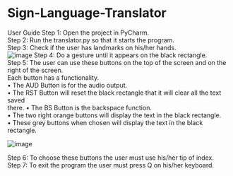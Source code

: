 # Sign-Language-Translator 
User Guide 
Step 1: Open the project in PyCharm.</br>
Step 2: Run the translator.py so that it starts the program.</br>
Step 3: Check if the user has landmarks on his/her hands.</br>
  ![image](https://github.com/MangeshAubeeluck/Sign-Language-Translator/assets/52622374/396588b4-4b7e-4f6c-8ede-8e0c60d849c0)
Step 4: Do a gesture until it appears on the black rectangle.</br>
Step 5: The user can use these buttons on the top of the screen and on the right of the screen.</br>
Each button has a functionality.</br>
  • The AUD Button is for the audio output.</br>
  • The RST Button will reset the black rectangle that it will clear all the text saved</br>
  there.
  • The BS Button is the backspace function.</br>
  • The two right orange buttons will display the text in the black rectangle.</br>
  • These grey buttons when chosen will display the text in the black rectangle.</br>

 ![image](https://github.com/MangeshAubeeluck/Sign-Language-Translator/assets/52622374/f8d79e72-a539-4ee3-97e6-0980fdc07ef8)</br>

Step 6: To choose these buttons the user must use his/her tip of index.</br>
Step 7: To exit the program the user must press Q on his/her keyboard.</br>

